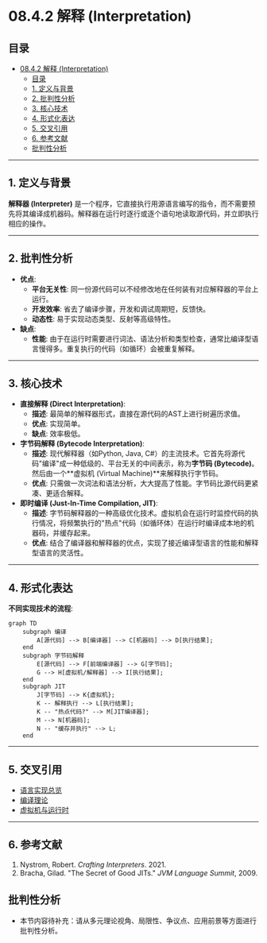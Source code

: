 # 08.4.2 解释 (Interpretation)

## 目录

- [08.4.2 解释 (Interpretation)](#0842-解释-interpretation)
  - [目录](#目录)
  - [1. 定义与背景](#1-定义与背景)
  - [2. 批判性分析](#2-批判性分析)
  - [3. 核心技术](#3-核心技术)
  - [4. 形式化表达](#4-形式化表达)
  - [5. 交叉引用](#5-交叉引用)
  - [6. 参考文献](#6-参考文献)
  - [批判性分析](#批判性分析)

---

## 1. 定义与背景

**解释器 (Interpreter)** 是一个程序，它直接执行用源语言编写的指令，而不需要预先将其编译成机器码。解释器在运行时逐行或逐个语句地读取源代码，并立即执行相应的操作。

---

## 2. 批判性分析

- **优点**:
  - **平台无关性**: 同一份源代码可以不经修改地在任何装有对应解释器的平台上运行。
  - **开发效率**: 省去了编译步骤，开发和调试周期短，反馈快。
  - **动态性**: 易于实现动态类型、反射等高级特性。
- **缺点**:
  - **性能**: 由于在运行时需要进行词法、语法分析和类型检查，通常比编译型语言慢得多。重复执行的代码（如循环）会被重复解释。

---

## 3. 核心技术

- **直接解释 (Direct Interpretation)**:
  - **描述**: 最简单的解释器形式，直接在源代码的AST上进行树遍历求值。
  - **优点**: 实现简单。
  - **缺点**: 效率极低。
- **字节码解释 (Bytecode Interpretation)**:
  - **描述**: 现代解释器（如Python, Java, C#）的主流技术。它首先将源代码"编译"成一种低级的、平台无关的中间表示，称为**字节码 (Bytecode)**。然后由一个**虚拟机 (Virtual Machine)**来解释执行字节码。
  - **优点**: 只需做一次词法和语法分析，大大提高了性能。字节码比源代码更紧凑、更适合解释。
- **即时编译 (Just-In-Time Compilation, JIT)**:
  - **描述**: 字节码解释器的一种高级优化技术。虚拟机会在运行时监控代码的执行情况，将频繁执行的"热点"代码（如循环体）在运行时编译成本地的机器码，并缓存起来。
  - **优点**: 结合了编译器和解释器的优点，实现了接近编译型语言的性能和解释型语言的灵活性。

---

## 4. 形式化表达

**不同实现技术的流程**:

```mermaid
graph TD
    subgraph 编译
        A[源代码] --> B[编译器] --> C[机器码] --> D[执行结果];
    end
    subgraph 字节码解释
        E[源代码] --> F[前端编译器] --> G[字节码];
        G --> H[虚拟机/解释器] --> I[执行结果];
    end
    subgraph JIT
        J[字节码] --> K{虚拟机};
        K -- 解释执行 --> L[执行结果];
        K -- "热点代码?" --> M[JIT编译器];
        M --> N[机器码];
        N -- "缓存并执行" --> L;
    end
```

---

## 5. 交叉引用

- [语言实现总览](README.md)
- [编译理论](08.4.1_Compilation_Theory.md)
- [虚拟机与运行时](08.4.3_Virtual_Machines_and_Runtimes.md)

---

## 6. 参考文献

1. Nystrom, Robert. *Crafting Interpreters*. 2021.
2. Bracha, Gilad. "The Secret of Good JITs." *JVM Language Summit*, 2009.

## 批判性分析

- 本节内容待补充：请从多元理论视角、局限性、争议点、应用前景等方面进行批判性分析。
